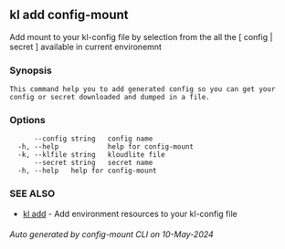 ## kl add config-mount

Add mount to your kl-config file by selection from the all the [ config | secret ] available in current environemnt

### Synopsis

```
This command help you to add generated config so you can get your config or secret downloaded and dumped in a file.
```

### Options

```
      --config string   config name
  -h, --help            help for config-mount
  -k, --klfile string   kloudlite file
      --secret string   secret name
  -h, --help   help for config-mount
```

### SEE ALSO

* [kl add](kl_add.md)  - Add environment resources to your kl-config file

###### Auto generated by config-mount CLI on 10-May-2024
